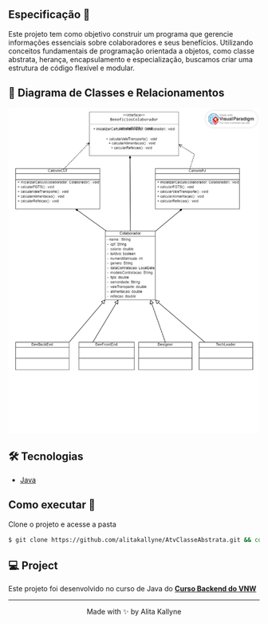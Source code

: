 ## Especificação 📝
 Este projeto tem como objetivo construir um programa que gerencie informações essenciais sobre colaboradores e seus benefícios. Utilizando conceitos fundamentais de programação orientada a objetos, como classe abstrata, herança, encapsulamento e especialização, buscamos criar uma estrutura de código flexível e modular.

## 📝 Diagrama de Classes e Relacionamentos

<img src="Classes.png" alt="Exemplo imagem">

## 🛠  Tecnologias
- [Java](https://docs.oracle.com/en/java/javase/17/docs/api/index.html)

##  Como executar 🚀 
Clone o projeto e acesse a pasta

```bash
$ git clone https://github.com/alitakallyne/AtvClasseAbstrata.git && cd AtvClasseAbstrata
```
## 💻 Project

Este projeto foi desenvolvido no curso de Java do **[Curso Backend do VNW](https://vainaweb.com.br/)**


---

<p align="center">Made with ✨  by Alita Kallyne</p>
